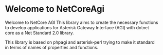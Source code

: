 # Welcome to NetCoreAgi

Welcome to NetCore AGI
This library aims to create the necessary functions to develop applications for Asterisk Gateway Interface (AGI) with dotnet core as a Net Standard 2.0 library.

This library is based on phpagi and asterisk-perl trying to make it standard in terms of names of properties and functions.
